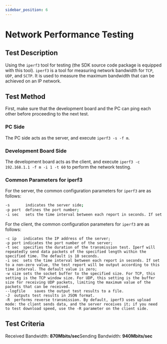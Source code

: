 ```yaml
---
sidebar_position: 6
---
```

# Network Performance Testing

## Test Description

Using the `iperf3` tool for testing (the SDK source code package is equipped with this tool).
`iperf3` is a tool for measuring network bandwidth for `TCP`, `UDP`, and `SCTP`. It is used to measure the maximum bandwidth that can be achieved on an IP network.

## Test Method

First, make sure that the development board and the PC can ping each other before proceeding to the next test.

### PC Side

The PC side acts as the server, and execute `iperf3 -s -f m`.

### Development Board Side

The development board acts as the client, and execute `iperf3 -c 192.168.1.1 -f m -i 1 -t 60` to perform the network testing.

### Common Parameters for iperf3

For the server, the common configuration parameters for `iperf3` are as follows:

```bash
-s       indicates the server side;
-p port  defines the port number;
-i sec   sets the time interval between each report in seconds. If set to a non-zero value, the test report will be output according to this time interval. The default value is zero.
```

For the client, the common configuration parameters for `iperf3` are as follows:

```shell
-c ip   indicates the IP address of the server;
-p port indicates the port number of the server;
-t sec  specifies the duration of the transmission test. Iperf will repeatedly send data packets of the specified length within the specified time. The default is 10 seconds.
-i sec  sets the time interval between each report in seconds. If set to a non-zero value, the test report will be output according to this time interval. The default value is zero;
-w size sets the socket buffer to the specified size. For TCP, this setting is the TCP window size. For UDP, this setting is the buffer size for receiving UDP packets, limiting the maximum value of the packets that can be received.
--logfile    saves the output test results to a file.
-J  outputs test results in JSON format.
-R  performs reverse transmission. By default, iperf3 uses upload mode: the client sends data, and the server receives it; if you need to test download speed, use the -R parameter on the client side.
```

## Test Criteria

Received Bandwidth: **870Mbits/sec**Sending Bandwidth: **940Mbits/sec**